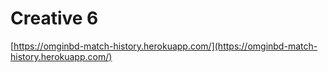 # Creative 6

[https://omginbd-match-history.herokuapp.com/](https://omginbd-match-history.herokuapp.com/)
